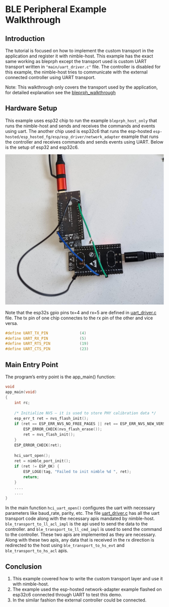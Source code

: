 # BLE Peripheral Example Walkthrough

## Introduction

The tutorial is focused on how to implement the custom transport in the application and register it with nimble-host. This example has the exact same working as bleprph except the transport used is custom UART transport written in `"main/uart_driver.c"` file. The controller is disabled for this example, the nimble-host tries to communicate with the external connected controller using UART transport.

Note: This walkthrough only covers the transport used by the application, for detailed explanation see the [bleprph_walkthrough](../../bleprph/tutorial/bleprph_walkthrough.md)
## Hardware Setup

This example uses esp32 chip to run the example `bleprph_host_only` that runs the nimble-host and sends and receives the commands and events using uart. The another chip used is esp32c6 that runs the esp-hosted `esp-hosted/esp_hosted_fg/esp/esp_driver/network_adapter` example that runs the controller and receives commands and sends events using UART. Below is the setup of esp32 and esp32c6.

![Hardware Setup](hardware_setup.png)

Note that the esp32s gpio pins tx=4 and rx=5 are defined in [uart_driver.c](../main/uart_driver.c) file. The tx pin of one chip connectes to the rx pin of the other and vice versa.

```c
#define UART_TX_PIN              (4)
#define UART_RX_PIN              (5)
#define UART_RTS_PIN             (19)
#define UART_CTS_PIN             (23)
```

## Main Entry Point

The program’s entry point is the app_main() function:

```c
void
app_main(void)
{
    int rc;

    /* Initialize NVS — it is used to store PHY calibration data */
    esp_err_t ret = nvs_flash_init();
    if (ret == ESP_ERR_NVS_NO_FREE_PAGES || ret == ESP_ERR_NVS_NEW_VERSION_FOUND) {
        ESP_ERROR_CHECK(nvs_flash_erase());
        ret = nvs_flash_init();
    }
    ESP_ERROR_CHECK(ret);

    hci_uart_open();
    ret = nimble_port_init();
    if (ret != ESP_OK) {
        ESP_LOGE(tag, "Failed to init nimble %d ", ret);
        return;
    }
    ....
    ....
}
```
In the main function `hci_uart_open()` configures the uart with necessary parameters like baud_rate, parity, etc. The file [uart_driver.c](../main/uart_driver.c) has all the uart transport code along with the necessary apis mandated by nimble-host. `ble_transport_to_ll_acl_impl` is the api used to send the data to the controller. and `ble_transport_to_ll_cmd_impl` is used to send the command to the controller. These two apis are implemented as they are necessary. Along with these two apis, any data that is received in the rx direction is redirected to the host using `ble_transport_to_hs_evt` and `ble_transport_to_hs_acl` apis.

## Conclusion
1. This example covered how to write the custom transport layer and use it with nimble-host.
2. The example used the esp-hosted network-adapter example flashed on esp32c6 connected through UART to test this demo.
3. In the similar fashion the external controller could be connected.
